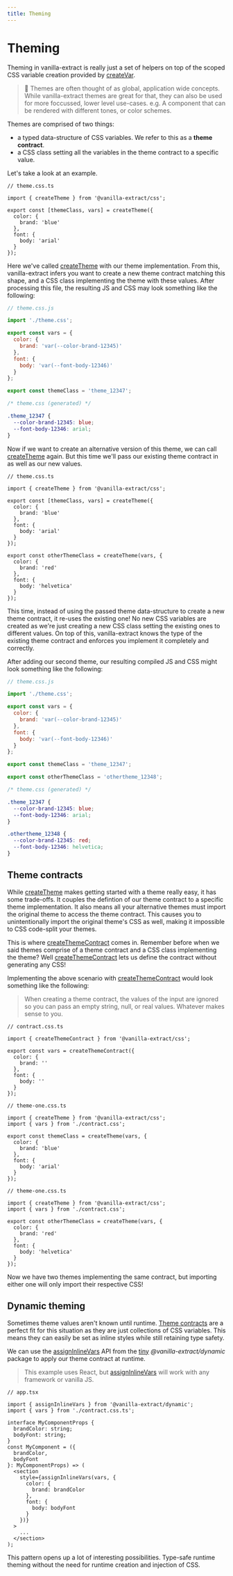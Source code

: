 ```yaml
---
title: Theming
---
```


# Theming

Theming in vanilla-extract is really just a set of helpers on top of the scoped CSS variable creation provided by [createVar](/documentation/create-var).

> 🧠 Themes are often thought of as global, application wide concepts.
> While vanilla-extract themes are great for that, they can also be used for more foccussed, lower level use-cases.
> e.g. A component that can be rendered with different tones, or color schemes.

Themes are comprised of two things:

- a typed data-structure of CSS variables. We refer to this as a **theme contract**.
- a CSS class setting all the variables in the theme contract to a specific value.

Let's take a look at an example.

```tsx
// theme.css.ts

import { createTheme } from '@vanilla-extract/css';

export const [themeClass, vars] = createTheme({
  color: {
    brand: 'blue'
  },
  font: {
    body: 'arial'
  }
});
```

Here we've called [createTheme] with our theme implementation.
From this, vanilla-extract infers you want to create a new theme contract matching this shape, and a CSS class implementing the theme with these values.
After processing this file, the resulting JS and CSS may look something like the following:

```js
// theme.css.js

import './theme.css';

export const vars = {
  color: {
    brand: 'var(--color-brand-12345)'
  },
  font: {
    body: 'var(--font-body-12346)'
  }
};

export const themeClass = 'theme_12347';
```

```css
/* theme.css (generated) */

.theme_12347 {
  --color-brand-12345: blue;
  --font-body-12346: arial;
}
```

Now if we want to create an alternative version of this theme, we can call [createTheme] again.
But this time we'll pass our existing theme contract in as well as our new values.

```tsx
// theme.css.ts

import { createTheme } from '@vanilla-extract/css';

export const [themeClass, vars] = createTheme({
  color: {
    brand: 'blue'
  },
  font: {
    body: 'arial'
  }
});

export const otherThemeClass = createTheme(vars, {
  color: {
    brand: 'red'
  },
  font: {
    body: 'helvetica'
  }
});
```

This time, instead of using the passed theme data-structure to create a new theme contract, it re-uses the existing one!
No new CSS variables are created as we're just creating a new CSS class setting the existing ones to different values.
On top of this, vanilla-extract knows the type of the existing theme contract and enforces you implement it completely and correctly.

After adding our second theme, our resulting compiled JS and CSS might look something like the following:

```js
// theme.css.js

import './theme.css';

export const vars = {
  color: {
    brand: 'var(--color-brand-12345)'
  },
  font: {
    body: 'var(--font-body-12346)'
  }
};

export const themeClass = 'theme_12347';

export const otherThemeClass = 'othertheme_12348';
```

```css
/* theme.css (generated) */

.theme_12347 {
  --color-brand-12345: blue;
  --font-body-12346: arial;
}

.othertheme_12348 {
  --color-brand-12345: red;
  --font-body-12346: helvetica;
}
```

## Theme contracts

While [createTheme] makes getting started with a theme really easy, it has some trade-offs.
It couples the defintion of our theme contract to a specific theme implementation.
It also means all your alternative themes must import the original theme to access the theme contract.
This causes you to unintentionally import the original theme's CSS as well, making it impossible to CSS code-split your themes.

This is where [createThemeContract] comes in. Remember before when we said themes comprise of a theme contract and a CSS class implementing the theme? Well [createThemeContract] lets us define the contract without generating any CSS!

Implementing the above scenario with [createThemeContract] would look something like the following:

> When creating a theme contract, the values of the input are ignored so you can pass an empty string, null, or real values. Whatever makes sense to you.

```tsx
// contract.css.ts

import { createThemeContract } from '@vanilla-extract/css';

export const vars = createThemeContract({
  color: {
    brand: ''
  },
  font: {
    body: ''
  }
});
```

```tsx
// theme-one.css.ts

import { createTheme } from '@vanilla-extract/css';
import { vars } from './contract.css';

export const themeClass = createTheme(vars, {
  color: {
    brand: 'blue'
  },
  font: {
    body: 'arial'
  }
});
```

```tsx
// theme-one.css.ts

import { createTheme } from '@vanilla-extract/css';
import { vars } from './contract.css';

export const otherThemeClass = createTheme(vars, {
  color: {
    brand: 'red'
  },
  font: {
    body: 'helvetica'
  }
});
```

Now we have two themes implementing the same contract, but importing either one will only import their respective CSS!

## Dynamic theming

Sometimes theme values aren't known until runtime.
[Theme contracts](#theme-contracts) are a perfect fit for this situation as they are just collections of CSS variables.
This means they can easily be set as inline styles while still retaining type safety.

We can use the [assignInlineVars] API from the [tiny](https://bundlephobia.com/package/@vanilla-extract/dynamic) _@vanilla-extract/dynamic_ package to apply our theme contract at runtime.

> This example uses React, but [assignInlineVars] will work with any framework or vanilla JS.

```tsx
// app.tsx

import { assignInlineVars } from '@vanilla-extract/dynamic';
import { vars } from './contract.css.ts';

interface MyComponentProps {
  brandColor: string;
  bodyFont: string;
}
const MyComponent = ({
  brandColor,
  bodyFont
}: MyComponentProps) => (
  <section
    style={assignInlineVars(vars, {
      color: {
        brand: brandColor
      },
      font: {
        body: bodyFont
      }
    })}
  >
    ...
  </section>
);
```

This pattern opens up a lot of interesting possibilities. Type-safe runtime theming without the need for runtime creation and injection of CSS.

[createtheme]: /documentation/create-theme/
[createthemecontract]: /documentation/create-theme/
[assigninlinevars]: /documentation/dynamic/#assigninlinevars
[theme-contracts]: #theme-contracts
